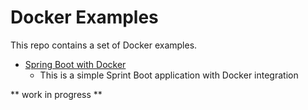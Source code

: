 # Docker Examples

This repo contains a set of Docker examples.

- [Spring Boot with Docker](https://github.com/bijeshos/spring-boot-with-docker)
    - This is a simple Sprint Boot application with Docker integration

** work in progress **    